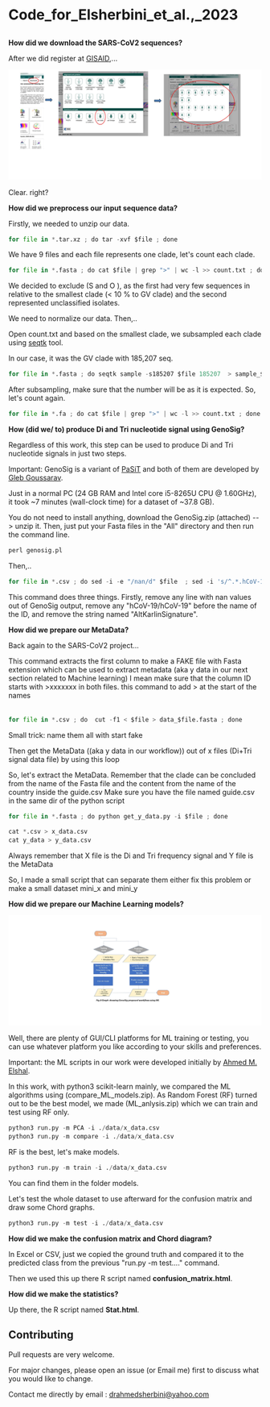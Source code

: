 # Code_for_Elsherbini_et_al.,_2023

## 

**How did we download the SARS-CoV2 sequences?**

After we did register at [GISAID](https://www.gisaid.org/),...
  
  ![alt text](https://github.com/AhmedElsherbini/Code_for_Elsherbini_et_al_2023/blob/main/gisaid.jpg)

Clear. right?

**How did we preprocess our input sequence data?**

Firstly, we needed to unzip our data.

```python
for file in *.tar.xz ; do tar -xvf $file ; done 
```
We have 9 files and each file represents one clade, let's count each clade.

```python
for file in *.fasta ; do cat $file | grep ">" | wc -l >> count.txt ; done
```
We decided to exclude (S and O ), as the first had very few sequences in relative to the smallest clade (< 10 % to GV clade) and the second represented unclassified isolates. 

We need to normalize our data. Then,..

Open count.txt and based on the smallest clade, we subsampled each clade using [seqtk](https://github.com/lh3/seqtk) tool.

In our case, it was the GV clade with 185,207 seq.

```python
for file in *.fasta ; do seqtk sample -s185207 $file 185207  > sample_$file.fa ; done
```

After subsampling, make sure that the number will be as it is expected. So, let's count again.

```python
for file in *.fa ; do cat $file | grep ">" | wc -l >> count.txt ; done
```


**How (did we/ to) produce Di and Tri nucleotide signal using GenoSig?**

Regardless of this work, this step can be used to produce Di and Tri nucleotide signals in just two steps.

Important: GenoSig is a variant of [PaSiT](https://academic.oup.com/bioinformatics/article/36/8/2337/5695704) and both of them are developed by [Gleb Goussarav](https://github.com/GlebGoussarov).

Just in a normal PC (24 GB RAM and Intel core i5-8265U CPU @ 1.60GHz), it took ~7 minutes (wall-clock time) for a dataset of ~37.8 GB).

You do not need to install anything, download the GenoSig.zip (attached) --> unzip it. Then, just put your Fasta files in the "All" directory and then run the command line.


```python
perl genosig.pl
```
Then,..

```python
for file in *.csv ; do sed -i -e "/nan/d" $file  ; sed -i 's/^.*.hCoV-19/hCoV-19/' $file   ; sed -i 's/.AltKarlinSignature//' $file   ; sed -i -e 's/^/>/' $file ; cut -f1 < $file > data_$file.fasta ; done
```

This command does three things. Firstly, remove any line with nan values out of GenoSig output, remove any "hCoV-19/hCoV-19" before the name of the ID, and remove the string named "AltKarlinSignature".


**How did we prepare our MetaData?**

Back again to the SARS-CoV2 project...

This command extracts the first column to make a FAKE file with Fasta extension which can be used to extract metadata (aka y data in our next section related to Machine learning) I mean
make sure that the column ID starts with >xxxxxxx in both files. this command to add > at the start of the names

```python

for file in *.csv ; do  cut -f1 < $file > data_$file.fasta ; done
```


Small trick: name them all with start fake

Then get the MetaData ((aka y data in our workflow)) out of x files (Di+Tri signal data file) by using this loop 

So, let's extract the MetaData. Remember that the clade can be concluded from the name of the Fasta file and the content from the name of the country inside the guide.csv
Make sure you have the file named guide.csv in the same dir of the python script


```python
for file in *.fasta ; do python get_y_data.py -i $file ; done
```

```python
cat *.csv > x_data.csv
cat y_data > y_data.csv
```
Always remember that X file is the Di and Tri frequency signal and Y file is the MetaData

So, I made a small script that can separate them either fix this problem or make a small dataset mini_x and mini_y

**How did we prepare our Machine Learning models?**


![alt text](https://github.com/AhmedElsherbini/Code_for_Elsherbini_et_al_2023/blob/main/ML_workflow.jpg)

Well, there are plenty of GUI/CLI platforms for ML training or testing, you can use whatever platform you like according to your skills and preferences.

Important: the ML scripts in our work were developed initially by [Ahmed M. Elshal](https://github.com/Ahmed-M-Elshal). 

In this work, with python3 scikit-learn mainly, we compared the ML algorithms using (compare_ML_models.zip). As Random Forest (RF) turned out to be the best model, we made (ML_anlysis.zip) which we can train and test using RF only.


```python
python3 run.py -m PCA -i ./data/x_data.csv
python3 run.py -m compare -i ./data/x_data.csv
```
RF is the best, let's make models.

```python
python3 run.py -m train -i ./data/x_data.csv
```
You can find them in the folder models.

Let's test the whole dataset to use afterward for the confusion matrix and draw some Chord graphs.

```python
python3 run.py -m test -i ./data/x_data.csv
```

**How did we make the confusion matrix and Chord diagram?**

In Excel or CSV, just we copied the ground truth and compared it to the predicted class from the previous "run.py -m test...." command.

Then we used this up there R script named **confusion_matrix.html**.

**How did we make the statistics?**

Up there, the R script named **Stat.html**.


## Contributing
Pull requests are very welcome. 

For major changes, please open an issue (or Email me) first to discuss what you would like to change.

Contact me directly by email : drahmedsherbini@yahoo.com

